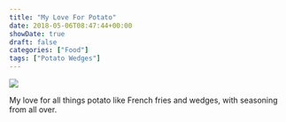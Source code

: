 ```yaml
---
title: "My Love For Potato"
date: 2018-05-06T08:47:44+00:00
showDate: true
draft: false
categories: ["Food"]
tags: ["Potato Wedges"]
---
```


![](/images/IMG_20180419_183232.jpg)

My love for all things potato like French fries and wedges, with seasoning from all over.